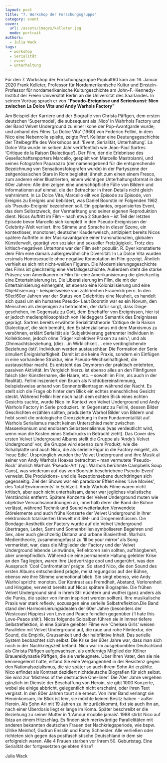 ```yaml
---
layout: post
title: "7. Workshop der Forschungsgruppe"
category: event
cover:
  url: /assets/images/kelleter.jpg
  mode: portrait
authors:
  - Julia Wack
tags:
  - workshop
  - Serialität
  - event
  - unterhaltung
---
```

Für den 7. Workshop der Forschungsgruppe Popkult60 kam am 16. Januar 2020 Frank Kelleter, Professor für Nordamerikanische Kultur und Einstein-Professor für nordamerikanische Kulturgeschichte am John-F.-Kennedy-Institut der Freien Universität Berlin an die Universität des Saarlandes. In seinem Vortrag sprach er von **"Pseudo-Ereignisse und Serienkunst: Nico zwischen La Dolce Vita und Andy Warhols Factory"**

<!-- more -->

Am Beispiel der Karriere und der Biografie von Christa Päffgen, dem ersten deutschen ‘Supermodel’, die subsequent als ‚Nico’ in Wahrhols Factory und der Band Velvet Underground zu einer Ikone der Pop-Avantgarde wurde; und anhand des Films ‘La Dolce Vita’ (1960) von Federico Fellini, in dem Nico eine Nebenrolle spielte, zeigte Prof. Kelleter eine Deutungsgeschichte der Titelbegriffe des Workshops auf: ‘Event, Serialität, Unterhaltung’.
La Dolce Vita wurde im selben Jahr veröffentlich wie Jean-Paul Sartres ‘Critique de la Raison Dialectique’). Der Film, der die Erlebnisse des Gesellschaftsreporters Marcello, gespielt von Marcello Mastroianni, und seines Fotografen Paparazzo (der namensgebend für die entsprechende Bezeichnung von Sensationsfotografen wurde) in der Partyszene der zeitgenössischen Stars in Rom begleitet; ähnelt zum einen einem Fresco, zum anderen einer Illustrierten, einem wichtigen Unterhaltungsformat in den 60er Jahren: Alle drei zeigen eine unerschöpfliche Fülle von Bildern und Informationen auf einmal, die der Betrachter in ihren Details nicht gleich wahrnimmt.
In La Dolce Vita, Marcello eilt von Episode zu Episode, von Ereignis zu Ereignis und bebildert, was Daniel Boorstin im Folgenden 1962 als ‘Pseudo-Ereignis’ bezeichnen soll. Ein geplantes, organisiertes Event, das dem Selbstzweck, der Vermarktung und seiner eigenen Reproduktion dient. Nicos Auftritt im Film – nach etwa 2 Stunden – ist Teil der letzten Episode bevor Marcello sich komplett in den Pseudo-Ereignissen der Celebrity-Welt verliert. Ihre Stimme und Sprache in dieser Szene, ein kontextloser, monotoner, deutscher Kauderwelsch, antizipiert bereits Nicos spätere Auftritte in der Musikavantgarde einer transnationalen, globalen Künstlerwelt, geprägt von sozialer und sexueller Freizügigkeit.
Trotz des kritisch-negativen Untertons war der Film sehr populär. R. Dyer konstatierte dem Film eine damals außergewöhnliche Diversität: In La Dolce Vita wurden erstmals Homosexuelle ohne negative Konnotation im Film gezeigt. Ähnlich verhielt es sich mit nicht-weißen Figuren. Die Modernisierungsgeschichte des Films ist gleichzeitig eine Verfallsgeschichte. Außerdem steht die starke Präsenz von Amerikanern in Film für eine Amerikanisierung die gleichzeitig eine Entertainisierung ist. Die Liberalisierung im Film, die mit der Entertainisierung einhergeht, ist ebenso eine Kolonialisierung und eine Objektisierung – beispielsweise von zahlriechen Frauenkörpern. In den 50er/60er Jahren war der Status von Celebrities eine Neuheit, es handelt sich quasi um ein humanes Pseudo-
Laut Boorstin war es ein Novum, den Menschen als denjenigen zu betrachten, der dafür sorgt, dass Dinge geschehen, im Gegensatz zu Gott, dem Erschaffer von Ereignissen, hier ist er jedoch medienphilosophisch von Heideggers Semantik des Ereignisses geprägt. Sartres bereits erwähnte Serialitätstheorie ‘Critique de la Raison Dialectique’, die sich bemüht, den Existenzialismus mit dem Marxismus zu versöhnen, erklärt Serialität als ‘Subjektivierung getrennter Individuen in Kollektionen, jedoch ohne Träger kollektiver Praxen zu sein.’; und als ‚Ohnmachtsbeziehung, (die) …in Wirklichkeit … eine verdinglichende Beziehung (ist)’. Individuen werden austauschbar. Die Formation der Serie simuliert Ereignishaftigkeit. Damit ist sie keine Praxis, sondern ein Einfügen in eine vorhandene Struktur, eine Pseudo-Wechselhaftigkeit, die austauschbar macht. Es entsteht das Oxymoron der praktisch entehrten, passiven Aktivität. Im Vergleich hierzu ist ebenso alles an den Filmfiguren falsch (der Künstlername, die Haare, etc. – sowohl im Film, als auch in der Realität). Fellini inszeniert den Bruch als Nichtübereinstimmung, beispielsweise anhand von Sonnenbrillentragen während der Nacht. Es stellt sich die Frage ob hinter dem Blick ein echtes menschliches Gesicht steckt. Während Fellini hier noch nach dem echten Blick eines echten Gesichts suchte, wurde Nico im Kontext von Velvet Underground und Andy Warhols Factory in Serie produziert. Im Gegensatz zu Fellini, dessen Bilder Geschichten erzählen sollten, produzierte Warhol Bilder von Bildern und hebt somit die ontologische Grenzziehung in ihrer Fundamentalität auf.
Warhols Serialismus macht keinen Unterschied mehr zwischen Massenkonsum und endlosem Selbstserialismus (was verdeutlicht wird, wenn man die Kosten eines Siebdrucks in Betracht zieht). Das Cover des ersten Velvet Underground Albums stellt die Gruppe als ‘Andy’s Velvet Underground’ vor, die Gruppe wird ebenso zum Produkt, wie die Schallplatte und auch Nico, die als serielle Figur in die Factory eingeht, als ‘neue Edie’. Ursprünglich wurden the Velvet Underground und ihre Musik al seiner von Andy Warhols Hoaxes betrachtet – man vermutete ‘Pseudo-Rock’ ähnlich Warhols ‘Pseudo-Art’ (vgl. Warhols berühmte Campbells Soup Cans), was wiederum auf das von Boorstin beschriebene Pseudo-Event’ verweist. Die Produktions- und die Rezeptionsebene durchdringen sich gegenseitig. Ziel der Shows war ein paradoxer Effekt eines ‘Live Movies’, des ‘total Environments’ in Echtzeit. Andy Warhols Filme waren nicht kritisch, aber auch nicht unterhaltsam, daher war jegliches vitalistische Verständnis entfernt. Spätere Konzerte der Velvet Underground muten wie objektive Versuchsanordnungen an, innerhalb derer die Band die Bühne verlässt, während Technik und Sound weiterlaufen.Verwendete Störelemente und auch frühe Konzerte der Velvet Underground in ihrer elektronisch totalisierten Umwelt mit SM- und Drogeneinflüssen. Die Bondage-Aesthetik der Factory wurde auf die Velvet Underground übertragen, Leder, Samt und Sonnenbrillen symboliseren Begehren und Sex, aber auch gleichzeitig Distanz und urbane Blasiertheit. Warhols Medientheorie, zusammengefasst zu ‘Ill be your mirror’ als Song vermarktet, war, dass die Mitglieder der Factory und der Velvet Underground lebende Leinwände, Reflektoren sein sollten, aufhängbereit, aber unempfindlich.
Während sie eine permanente Haltung gelebter Krise an den Tag legten, waren Ihre Liedvorträge cool und ungerührt, was den Ausspruch ‘Cool Confrontation’ prägte. So stand Nico, die den Sound des ersten Albums entscheidend prägte, meist regungslos auf der Bühne, ebenso wie ihre Stimme unemotional blieb. Sie singt ebenso, wie Andy Warhol spricht: monoton. Der Kontrast aus Fremdheit, Abstand, Verlorenheit und Hingabe, verweist bereits auf Nicos spätere Biographie. Die frühen Velvet Underground sind in ihrem Stil nüchtern und wutfrei (ganz anders als die Punks, die später von ihnen inspiriert werden sollten). Ihre musikalische Praxis war stark reflexiv, sozusagen eine serielle Selbstreflektion.Die Band stand den Harmonisierungsidealen der 60er Jahre (besonders der Westcoast Hippies) von Love and Peace feindlich gegenüber (‘I hate this Love-Peace shit’). Nicos folgende Soloalben führen sie in immer tiefere Selbstreflektion, in eine Spirale gelebter Filme wie ‘Chelsea Girls’ weisen Parallelen mit Velvet Underground auf, die raue und rohe Filmtextur, der Sound, die Empirik, Grausamkeit und der halbfiktive Inhalt. Das serielle System beobachtet sich selbst.
Die Krise der 60er Jahre war, dass man sich noch in der Nachkriegszeit befand. Nico war im ausgebombten Deutschland als Christa Päffgen aufgewachsen, als entferntes Mitglied der Kölner Brauereidynastie Päffgen, die sie verleugnete. Über Ihren Vater, den sie nie kennengelernt hatte, erfand Sie eine Vergangenheit in der Resistenz gegen den Nationalsozialismus, die sie später so auch ihrem Sohn Ari erzählte. Nico erfindet als Kontrast dezidiert nichtdeutsche Biografien für sich selbst. Sie wird zur ‘Mistress of the destructive One-liner’. Die 70er Jahre vergehen gänzlich im Dienste der Beschaffung von Heroin, sie gibt 1000 Konzerte, wobei sie einige abbricht, gelegentlich nicht erscheint, oder ihren Text vergisst. In den 80er Jahren tourt sie erneut. Von ihrer Band verlangt sie Heroinkonsum, ihr Blick ist leer, sie möchte keinen Besitz haben – außer Heroin. Als Sohn Ari mit 19 Jahren zu ihr zurückkommt, fixt sie auch ihn an, nach einer Überdosis liegt er lange im Koma. Später beschreibt er die Beziehung zu seiner Mutter in ‘L’Amour n’oublie jamais’. 1988 stirbt Nico auf Ibiza an einem Hitzschlag.
Es finden sich merkwürdige Parallelitäten mit anderen bekannten deutschen Frauen der Nachkriegsperiode, wie bspw. Ulrike Meinhof, Gudrun Ensslin und Romy Schneider. Alle verließen oder richteten sich gegen das postfaschistische Deutschland in dem sie erfolgreich waren. Alle 4 Frauen starben vor Ihrem 50. Geburtstag. Eine Serialität der fortgesetzten gelebten Krise?

Julia Wack
